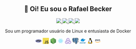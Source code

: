 <h2 align="center">
  👋 Oi! Eu sou o Rafael Becker
</h2>

<p align="center">
     <a href="https://www.linkedin.com/in/rafaelbeecker/" target="_blank">
      <img src="https://img.shields.io/badge/LinkedIn-0077B5?style=for-the-badge&logo=linkedin&logoColor=white" height="20"/>
     </a> 
     <a href="mailto:realfabecker@gmail.com" target="_blank">
      <img src="https://img.shields.io/badge/-Gmail-c14438?style=flat-square&logo=Gmail&logoColor=white&label=realfabecker@gmail.com" height="20"/>
     </a>     
     <a href="https://www.twitter.com/rafaelbeecker/" target="_blank">
      <img src="https://img.shields.io/badge/-Twitter-1da1f2?style=flat-square&labelColor=1da1f2&logo=twitter&logoColor=white" height="20"/>
     </a>
     <a href="https://api.whatsapp.com/send?phone=5547988771357&text=Oi Rafael! Tubo bem? Muito legal seu perfil no GitHub" target="_blank">
      <img src="https://img.shields.io/badge/-Whatsapp-4CA143?style=flat-square&labelColor=4CA143&logo=whatsapp&logoColor=white" height="20"/>
     </a>
</p>

<p align="center">
  Sou um programador usuário de Linux e entusiasta de Docker
</p>


<p align="center">
<img height="20" src="https://raw.githubusercontent.com/github/explore/ccc16358ac4530c6a69b1b80c7223cd2744dea83/topics/php/php.png">  <img height="20" src="https://raw.githubusercontent.com/github/explore/80688e429a7d4ef2fca1e82350fe8e3517d3494d/topics/javascript/javascript.png">  <img height="20" src="https://raw.githubusercontent.com/github/explore/80688e429a7d4ef2fca1e82350fe8e3517d3494d/topics/nodejs/nodejs.png">  <img height="20" src="https://raw.githubusercontent.com/github/explore/80688e429a7d4ef2fca1e82350fe8e3517d3494d/topics/react/react.png">  <img height="20" src="https://raw.githubusercontent.com/github/explore/80688e429a7d4ef2fca1e82350fe8e3517d3494d/topics/redux/redux.png">  <img height="20" src="https://raw.githubusercontent.com/github/explore/80688e429a7d4ef2fca1e82350fe8e3517d3494d/topics/postgresql/postgresql.png">  <img height="20" src="https://raw.githubusercontent.com/github/explore/80688e429a7d4ef2fca1e82350fe8e3517d3494d/topics/docker/docker.png">  <img height="20" src="https://raw.githubusercontent.com/github/explore/80688e429a7d4ef2fca1e82350fe8e3517d3494d/topics/linux/linux.png">  <img height="20" src="https://raw.githubusercontent.com/github/explore/fbceb94436312b6dacde68d122a5b9c7d11f9524/topics/aws/aws.png">    
</p>
